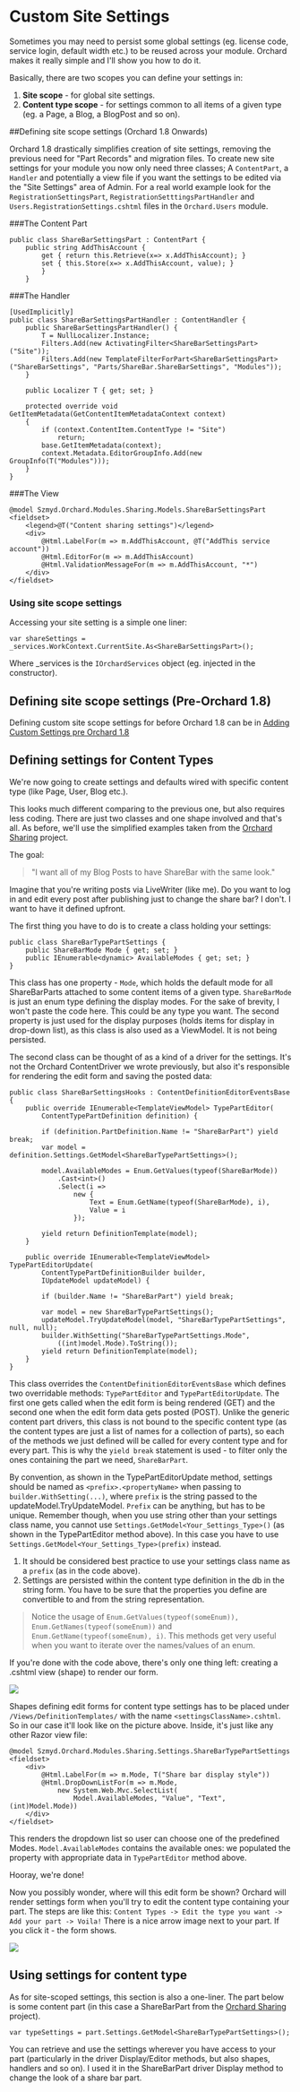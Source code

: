Custom Site Settings
====================
Sometimes you may need to persist some global settings 
(eg. license code, service login, default width etc.)
to be reused across your module. Orchard makes it really 
simple and I'll show you how to do it.

Basically, there are two scopes you can define your settings in:

1. **Site scope** - for global site settings.
2. **Content type scope** - for settings common to all items of a given type
(eg. a Page, a Blog, a BlogPost and so on).

##Defining site scope settings (Orchard 1.8 Onwards)

Orchard 1.8 drastically simplifies creation of site settings, removing the previous need for "Part Records" and migration files. To create new site settings for your module you now only need three classes; A ```ContentPart```, a ```Handler``` and potentially a view file if you want the settings to be edited via the "Site Settings" area of Admin. For a real world example look for the ```RegistrationSettingsPart```, ```RegistrationSetttingsPartHandler``` and ```Users.RegistrationSettings.cshtml``` files in the ```Orchard.Users``` module.

###The Content Part

    public class ShareBarSettingsPart : ContentPart {
        public string AddThisAccount {
            get { return this.Retrieve(x=> x.AddThisAccount); }
            set { this.Store(x=> x.AddThisAccount, value); }
            }
        }

###The Handler

    [UsedImplicitly]
    public class ShareBarSettingsPartHandler : ContentHandler {
        public ShareBarSettingsPartHandler() {
            T = NullLocalizer.Instance;
            Filters.Add(new ActivatingFilter<ShareBarSettingsPart>("Site"));
            Filters.Add(new TemplateFilterForPart<ShareBarSettingsPart>("ShareBarSettings", "Parts/ShareBar.ShareBarSettings", "Modules"));
        }
        
        public Localizer T { get; set; }

        protected override void GetItemMetadata(GetContentItemMetadataContext context)
        {
            if (context.ContentItem.ContentType != "Site")
                return;
            base.GetItemMetadata(context);
            context.Metadata.EditorGroupInfo.Add(new GroupInfo(T("Modules")));
        }
    }
    
###The View

    @model Szmyd.Orchard.Modules.Sharing.Models.ShareBarSettingsPart
    <fieldset>
        <legend>@T("Content sharing settings")</legend>
        <div>
            @Html.LabelFor(m => m.AddThisAccount, @T("AddThis service account"))
            @Html.EditorFor(m => m.AddThisAccount)
            @Html.ValidationMessageFor(m => m.AddThisAccount, "*")
        </div>
    </fieldset>

### Using site scope settings

Accessing your site setting is a simple one liner:
    
    var shareSettings = _services.WorkContext.CurrentSite.As<ShareBarSettingsPart>();

Where _services is the `IOrchardServices` object (eg. injected in the constructor).

## Defining site scope settings (Pre-Orchard 1.8)

Defining custom site scope settings for before Orchard 1.8 can be in [Adding Custom Settings pre Orchard 1.8](Adding-Custom-Settings-pre-1.8)


## Defining settings for Content Types

We're now going to create settings and defaults wired with specific content type (like Page, User, Blog etc.).

This looks much different comparing to the previous one, but also requires less coding.
There are just two classes and one shape involved and that's all.
As before, we'll use the simplified examples taken from the
[Orchard Sharing](http://orchardsharing.codeplex.com/) project.

The goal:
> "I want all of my Blog Posts to have ShareBar with the same look."

Imagine that you're writing posts via LiveWriter (like me).
Do you want to log in and edit every post after publishing just to change the share bar?
I don't. I want to have it defined upfront.

The first thing you have to do is to create a class holding your settings:

    public class ShareBarTypePartSettings {
        public ShareBarMode Mode { get; set; }
        public IEnumerable<dynamic> AvailableModes { get; set; }
    }


This class has one property - `Mode`, which holds the default mode for all ShareBarParts
attached to some content items of a given type.
`ShareBarMode` is just an enum type defining the display modes.
For the sake of brevity, I won't paste the code here.
This could be any type you want.
The second property is just used for the display purposes (holds items for display in drop-down list),
as this class is also used as a ViewModel. It is not being persisted.

The second class can be thought of as a kind of a driver for the settings.
It's not the Orchard ContentDriver we wrote previously, but also it's responsible
for rendering the edit form and saving the posted data:
    
    public class ShareBarSettingsHooks : ContentDefinitionEditorEventsBase {
        public override IEnumerable<TemplateViewModel> TypePartEditor(
            ContentTypePartDefinition definition) {
            
            if (definition.PartDefinition.Name != "ShareBarPart") yield break;
            var model = definition.Settings.GetModel<ShareBarTypePartSettings>();
    
            model.AvailableModes = Enum.GetValues(typeof(ShareBarMode))
                .Cast<int>()
                .Select(i =>
                    new {
                        Text = Enum.GetName(typeof(ShareBarMode), i),
                        Value = i
                    });
    
            yield return DefinitionTemplate(model);
        }
    
        public override IEnumerable<TemplateViewModel> TypePartEditorUpdate(
            ContentTypePartDefinitionBuilder builder,
            IUpdateModel updateModel) {
            
            if (builder.Name != "ShareBarPart") yield break;
    
            var model = new ShareBarTypePartSettings();
            updateModel.TryUpdateModel(model, "ShareBarTypePartSettings", null, null);
            builder.WithSetting("ShareBarTypePartSettings.Mode",
                ((int)model.Mode).ToString());
            yield return DefinitionTemplate(model);
        }
    }

This class overrides the `ContentDefinitionEditorEventsBase` which defines two overridable methods:
`TypePartEditor` and `TypePartEditorUpdate`.
The first one gets called when the edit form is being rendered (GET) and the second one
when the edit form data gets posted (POST).
Unlike the generic content part drivers, this class is not bound to the specific content type
(as the content types are just a list of names for a collection of parts),
so each of the methods we just defined will be called for every content type and for every part.
This is why the `yield break` statement is used - to filter only the ones containing the part we need, `ShareBarPart`.

By convention, as shown in the TypePartEditorUpdate method, settings should be named as
`<prefix>.<propertyName>` when passing to `builder.WithSetting(...)`,
where `prefix` is the string passed to the updateModel.TryUpdateModel.
`Prefix` can be anything, but has to be unique. Remember though,
when you use string other than your settings class name,
you cannot use `Settings.GetModel<Your_Settings_Type>()`
(as shown in the TypePartEditor method above).
In this case you have to use `Settings.GetModel<Your_Settings_Type>(prefix)` instead.

1. It should be considered best practice to use your settings class name as a `prefix` (as in the code above).
2. Settings are persisted within the content type definition in the db in the string form.
You have to be sure that the properties you define are convertible to and from the string representation.

> Notice the usage of `Enum.GetValues(typeof(someEnum)), Enum.GetNames(typeof(someEnum))`
and `Enum.GetName(typeof(someEnum), i)`.
This methods get very useful when you want to iterate over the names/values of an enum.

If you're done with the code above, there's only one thing left:
creating a .cshtml view (shape) to render our form.

![](http://www.szmyd.com.pl/Media/BlogPs/Windows-Live-Writer/Using-custom-settings-in-Orchard-Part-2-_AE9C/image_thumb.png)

Shapes defining edit forms for content type settings has to be placed under
`/Views/DefinitionTemplates/` with the name `<settingsClassName>.cshtml`.
So in our case it'll look like on the picture above.
Inside, it's just like any other Razor view file:
    
    @model Szmyd.Orchard.Modules.Sharing.Settings.ShareBarTypePartSettings
    <fieldset>
        <div>
            @Html.LabelFor(m => m.Mode, T("Share bar display style"))
            @Html.DropDownListFor(m => m.Mode,
                new System.Web.Mvc.SelectList(
                    Model.AvailableModes, "Value", "Text", (int)Model.Mode))
        </div>
    </fieldset>


This renders the dropdown list so user can choose one of the predefined Modes.
`Model.AvailableModes` contains the available ones: we populated the property with appropriate
data in `TypePartEditor` method above.

Hooray, we're done!

Now you possibly wonder, where will this edit form be shown?
Orchard will render settings form when you'll try to edit the content type containing your part.
The steps are like this: `Content Types -> Edit the type you want -> Add your part -> Voila!`
There is a nice arrow image next to your part. If you click it - the form shows.

![](http://www.szmyd.com.pl/Media/BlogPs/Windows-Live-Writer/Using-custom-settings-in-Orchard-Part-2-_AE9C/image_thumb_4.png)


## Using settings for content type

As for site-scoped settings, this section is also a one-liner.
The part below is some content part (in this case a ShareBarPart from the
[Orchard Sharing](http://orchardsharing.codeplex.com/) project).
    
    var typeSettings = part.Settings.GetModel<ShareBarTypePartSettings>();

You can retrieve and use the settings wherever you have access to your part
(particularly in the driver Display/Editor methods, but also shapes, handlers and so on).
I used it in the ShareBarPart driver Display method to change the look of a share bar part.
